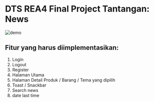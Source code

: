 # DTS REA4 Final Project Tantangan: News

![demo](demo.gif)

## Fitur yang harus diimplementasikan:

1. Login
2. Logout
3. Register
4. Halaman Utama
5. Halaman Detail Produk / Barang / Tema yang dipilih
6. Toast / Snackbar
7. Search news
8. date last time
